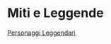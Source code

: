 # Miti e Leggende

[Personaggi Leggendari](Miti%20e%20Leggende%202af5ba8ec2fe4f56a745f2e9ed0284d7/Personaggi%20Leggendari%209d427a8e62a34b8787dcfd3fd1b8e63c.md)